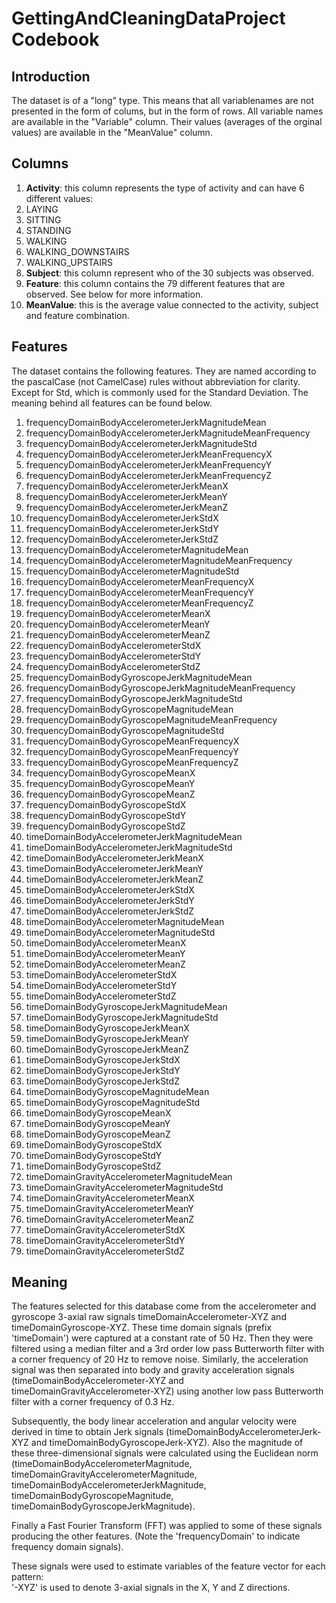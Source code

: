 # GettingAndCleaningDataProject Codebook

## Introduction

The dataset is of a "long" type.
This means that all variablenames are not presented in the form of colums, but in the form of rows.
All variable names are available in the "Variable" column.
Their values (averages of the orginal values) are available in the "MeanValue" column.

## Columns

1.  **Activity**: this column represents the type of activity and can have 6 different values:
  1.  LAYING
  2.  SITTING
  3.  STANDING
  4.  WALKING
  5.  WALKING\_DOWNSTAIRS
  6.  WALKING\_UPSTAIRS
2.  **Subject**: this column represent who of the 30 subjects was observed.
3.  **Feature**: this column contains the 79 different features that are observed. See below for more information.
4.  **MeanValue**: this is the average value connected to the activity, subject and feature combination.

## Features

The dataset contains the following features.
They are named according to the pascalCase (not CamelCase) rules without abbreviation for clarity.
Except for Std, which is commonly used for the Standard Deviation.
The meaning behind all features can be found below.

1.  frequencyDomainBodyAccelerometerJerkMagnitudeMean
2.  frequencyDomainBodyAccelerometerJerkMagnitudeMeanFrequency
3.  frequencyDomainBodyAccelerometerJerkMagnitudeStd
4.  frequencyDomainBodyAccelerometerJerkMeanFrequencyX
5.  frequencyDomainBodyAccelerometerJerkMeanFrequencyY
6.  frequencyDomainBodyAccelerometerJerkMeanFrequencyZ
7.  frequencyDomainBodyAccelerometerJerkMeanX
8.  frequencyDomainBodyAccelerometerJerkMeanY
9.  frequencyDomainBodyAccelerometerJerkMeanZ
10.  frequencyDomainBodyAccelerometerJerkStdX
11.  frequencyDomainBodyAccelerometerJerkStdY
12.  frequencyDomainBodyAccelerometerJerkStdZ
13.  frequencyDomainBodyAccelerometerMagnitudeMean
14.  frequencyDomainBodyAccelerometerMagnitudeMeanFrequency
15.  frequencyDomainBodyAccelerometerMagnitudeStd
16.  frequencyDomainBodyAccelerometerMeanFrequencyX
17.  frequencyDomainBodyAccelerometerMeanFrequencyY
18.  frequencyDomainBodyAccelerometerMeanFrequencyZ
19.  frequencyDomainBodyAccelerometerMeanX
20.  frequencyDomainBodyAccelerometerMeanY
21.  frequencyDomainBodyAccelerometerMeanZ
22.  frequencyDomainBodyAccelerometerStdX
23.  frequencyDomainBodyAccelerometerStdY
24.  frequencyDomainBodyAccelerometerStdZ
25.  frequencyDomainBodyGyroscopeJerkMagnitudeMean
26.  frequencyDomainBodyGyroscopeJerkMagnitudeMeanFrequency
27.  frequencyDomainBodyGyroscopeJerkMagnitudeStd
28.  frequencyDomainBodyGyroscopeMagnitudeMean
29.  frequencyDomainBodyGyroscopeMagnitudeMeanFrequency
30.  frequencyDomainBodyGyroscopeMagnitudeStd
31.  frequencyDomainBodyGyroscopeMeanFrequencyX
32.  frequencyDomainBodyGyroscopeMeanFrequencyY
33.  frequencyDomainBodyGyroscopeMeanFrequencyZ
34.  frequencyDomainBodyGyroscopeMeanX
35.  frequencyDomainBodyGyroscopeMeanY
36.  frequencyDomainBodyGyroscopeMeanZ
37.  frequencyDomainBodyGyroscopeStdX
38.  frequencyDomainBodyGyroscopeStdY
39.  frequencyDomainBodyGyroscopeStdZ
40.  timeDomainBodyAccelerometerJerkMagnitudeMean
41.  timeDomainBodyAccelerometerJerkMagnitudeStd
42.  timeDomainBodyAccelerometerJerkMeanX
43.  timeDomainBodyAccelerometerJerkMeanY
44.  timeDomainBodyAccelerometerJerkMeanZ
45.  timeDomainBodyAccelerometerJerkStdX
46.  timeDomainBodyAccelerometerJerkStdY
47.  timeDomainBodyAccelerometerJerkStdZ
48.  timeDomainBodyAccelerometerMagnitudeMean
49.  timeDomainBodyAccelerometerMagnitudeStd
50.  timeDomainBodyAccelerometerMeanX
51.  timeDomainBodyAccelerometerMeanY
52.  timeDomainBodyAccelerometerMeanZ
53.  timeDomainBodyAccelerometerStdX
54.  timeDomainBodyAccelerometerStdY
55.  timeDomainBodyAccelerometerStdZ
56.  timeDomainBodyGyroscopeJerkMagnitudeMean
57.  timeDomainBodyGyroscopeJerkMagnitudeStd
58.  timeDomainBodyGyroscopeJerkMeanX
59.  timeDomainBodyGyroscopeJerkMeanY
60.  timeDomainBodyGyroscopeJerkMeanZ
61.  timeDomainBodyGyroscopeJerkStdX
62.  timeDomainBodyGyroscopeJerkStdY
63.  timeDomainBodyGyroscopeJerkStdZ
64.  timeDomainBodyGyroscopeMagnitudeMean
65.  timeDomainBodyGyroscopeMagnitudeStd
66.  timeDomainBodyGyroscopeMeanX
67.  timeDomainBodyGyroscopeMeanY
68.  timeDomainBodyGyroscopeMeanZ
69.  timeDomainBodyGyroscopeStdX
70.  timeDomainBodyGyroscopeStdY
71.  timeDomainBodyGyroscopeStdZ
72.  timeDomainGravityAccelerometerMagnitudeMean
73.  timeDomainGravityAccelerometerMagnitudeStd
74.  timeDomainGravityAccelerometerMeanX
75.  timeDomainGravityAccelerometerMeanY
76.  timeDomainGravityAccelerometerMeanZ
77.  timeDomainGravityAccelerometerStdX
78.  timeDomainGravityAccelerometerStdY
79.  timeDomainGravityAccelerometerStdZ

## Meaning

The features selected for this database come from the accelerometer and gyroscope 3-axial raw signals timeDomainAccelerometer-XYZ and timeDomainGyroscope-XYZ. 
These time domain signals (prefix 'timeDomain') were captured at a constant rate of 50 Hz. 
Then they were filtered using a median filter and a 3rd order low pass Butterworth filter with a corner frequency of 20 Hz to remove noise. 
Similarly, the acceleration signal was then separated into body and gravity acceleration signals (timeDomainBodyAccelerometer-XYZ and timeDomainGravityAccelerometer-XYZ) 
using another low pass Butterworth filter with a corner frequency of 0.3 Hz. 

Subsequently, the body linear acceleration and angular velocity were derived in time to obtain Jerk signals (timeDomainBodyAccelerometerJerk-XYZ and timeDomainBodyGyroscopeJerk-XYZ). 
Also the magnitude of these three-dimensional signals were calculated using the Euclidean norm 
(timeDomainBodyAccelerometerMagnitude, timeDomainGravityAccelerometerMagnitude, timeDomainBodyAccelerometerJerkMagnitude, timeDomainBodyGyroscopeMagnitude, timeDomainBodyGyroscopeJerkMagnitude). 

Finally a Fast Fourier Transform (FFT) was applied to some of these signals producing the other features. (Note the 'frequencyDomain' to indicate frequency domain signals).

These signals were used to estimate variables of the feature vector for each pattern:  
'-XYZ' is used to denote 3-axial signals in the X, Y and Z directions.